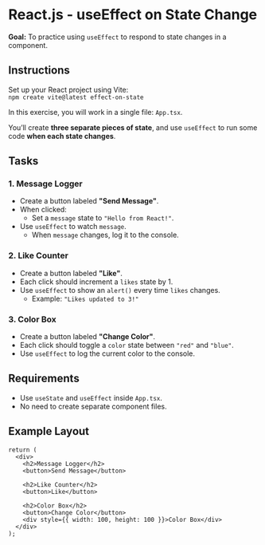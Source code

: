 # React.js - useEffect on State Change

**Goal:** To practice using `useEffect` to respond to state changes in a component.

## Instructions

Set up your React project using Vite:  
`npm create vite@latest effect-on-state`

In this exercise, you will work in a single file: `App.tsx`.

You’ll create **three separate pieces of state**, and use `useEffect` to run some code **when each state changes**.

## Tasks

### 1. Message Logger

- Create a button labeled **"Send Message"**.
- When clicked:
  - Set a `message` state to `"Hello from React!"`.
- Use `useEffect` to watch `message`.
  - When `message` changes, log it to the console.

### 2. Like Counter

- Create a button labeled **"Like"**.
- Each click should increment a `likes` state by 1.
- Use `useEffect` to show an `alert()` every time `likes` changes.
  - Example: `"Likes updated to 3!"`

### 3. Color Box

- Create a button labeled **"Change Color"**.
- Each click should toggle a `color` state between `"red"` and `"blue"`.
- Use `useEffect` to log the current color to the console.

## Requirements

- Use `useState` and `useEffect` inside `App.tsx`.
- No need to create separate component files.

## Example Layout

```tsx
return (
  <div>
    <h2>Message Logger</h2>
    <button>Send Message</button>

    <h2>Like Counter</h2>
    <button>Like</button>

    <h2>Color Box</h2>
    <button>Change Color</button>
    <div style={{ width: 100, height: 100 }}>Color Box</div>
  </div>
);
```
